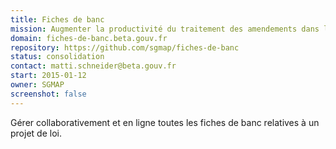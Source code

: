 ```yaml
---
title: Fiches de banc
mission: Augmenter la productivité du traitement des amendements dans les cabinets ministériels.
domain: fiches-de-banc.beta.gouv.fr
repository: https://github.com/sgmap/fiches-de-banc
status: consolidation
contact: matti.schneider@beta.gouv.fr
start: 2015-01-12
owner: SGMAP
screenshot: false
---
```


Gérer collaborativement et en ligne toutes les fiches de banc relatives à un projet de loi.
